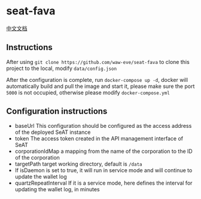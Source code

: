 # seat-fava
[中文文档](README.zh-CN.md)
## Instructions
After using `git clone https://github.com/waw-eve/seat-fava` to clone this project to the local, modify `data/config.json`

After the configuration is complete, run `docker-compose up -d`, docker will automatically build and pull the image and start it, please make sure the port `5000` is not occupied, otherwise please modify `docker-compose.yml`

## Configuration instructions
* baseUrl This configuration should be configured as the access address of the deployed SeAT instance
* token The access token created in the API management interface of SeAT
* corporationIdMap a mapping from the name of the corporation to the ID of the corporation
* targetPath target working directory, default is `/data`
* If isDaemon is set to true, it will run in service mode and will continue to update the wallet log
* quartzRepeatInterval If it is a service mode, here defines the interval for updating the wallet log, in minutes